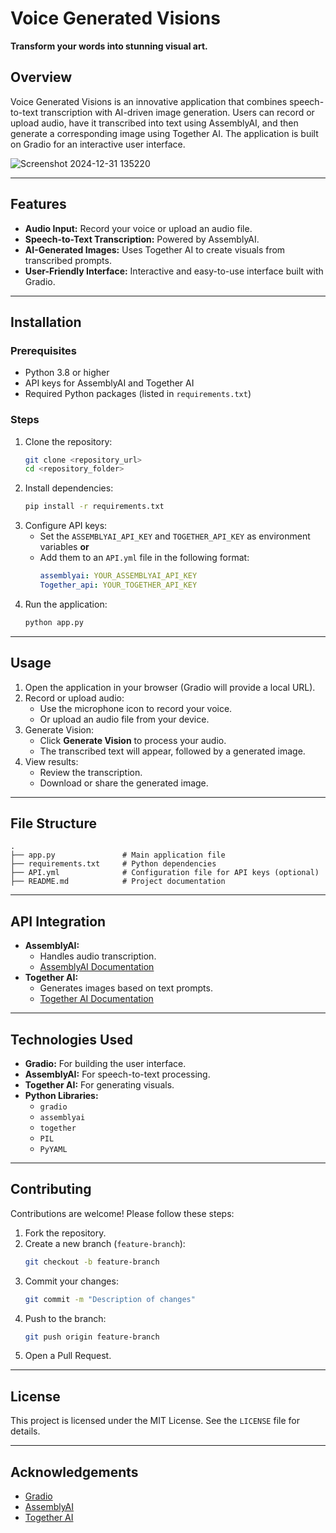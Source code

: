 # Voice Generated Visions

**Transform your words into stunning visual art.**

## Overview
Voice Generated Visions is an innovative application that combines speech-to-text transcription with AI-driven image generation. Users can record or upload audio, have it transcribed into text using AssemblyAI, and then generate a corresponding image using Together AI. The application is built on Gradio for an interactive user interface.

![Screenshot 2024-12-31 135220](https://github.com/user-attachments/assets/2b6db776-f758-4e1d-8a84-851e61fe7614)


---

## Features
- **Audio Input:** Record your voice or upload an audio file.
- **Speech-to-Text Transcription:** Powered by AssemblyAI.
- **AI-Generated Images:** Uses Together AI to create visuals from transcribed prompts.
- **User-Friendly Interface:** Interactive and easy-to-use interface built with Gradio.

---

## Installation

### Prerequisites
- Python 3.8 or higher
- API keys for AssemblyAI and Together AI
- Required Python packages (listed in `requirements.txt`)

### Steps
1. Clone the repository:
   ```bash
   git clone <repository_url>
   cd <repository_folder>
   ```
2. Install dependencies:
   ```bash
   pip install -r requirements.txt
   ```
3. Configure API keys:
   - Set the `ASSEMBLYAI_API_KEY` and `TOGETHER_API_KEY` as environment variables **or**
   - Add them to an `API.yml` file in the following format:
     ```yaml
     assemblyai: YOUR_ASSEMBLYAI_API_KEY
     Together_api: YOUR_TOGETHER_API_KEY
     ```
4. Run the application:
   ```bash
   python app.py
   ```

---

## Usage
1. Open the application in your browser (Gradio will provide a local URL).
2. Record or upload audio:
   - Use the microphone icon to record your voice.
   - Or upload an audio file from your device.
3. Generate Vision:
   - Click **Generate Vision** to process your audio.
   - The transcribed text will appear, followed by a generated image.
4. View results:
   - Review the transcription.
   - Download or share the generated image.

---

## File Structure
```
.
├── app.py               # Main application file
├── requirements.txt     # Python dependencies
├── API.yml              # Configuration file for API keys (optional)
├── README.md            # Project documentation
```

---

## API Integration
- **AssemblyAI:**
  - Handles audio transcription.
  - [AssemblyAI Documentation](https://www.assemblyai.com/docs/)
- **Together AI:**
  - Generates images based on text prompts.
  - [Together AI Documentation](https://www.together.xyz/)

---

## Technologies Used
- **Gradio:** For building the user interface.
- **AssemblyAI:** For speech-to-text processing.
- **Together AI:** For generating visuals.
- **Python Libraries:**
  - `gradio`
  - `assemblyai`
  - `together`
  - `PIL`
  - `PyYAML`

---

## Contributing
Contributions are welcome! Please follow these steps:
1. Fork the repository.
2. Create a new branch (`feature-branch`):
   ```bash
   git checkout -b feature-branch
   ```
3. Commit your changes:
   ```bash
   git commit -m "Description of changes"
   ```
4. Push to the branch:
   ```bash
   git push origin feature-branch
   ```
5. Open a Pull Request.

---

## License
This project is licensed under the MIT License. See the `LICENSE` file for details.

---

## Acknowledgements
- [Gradio](https://gradio.app/)
- [AssemblyAI](https://www.assemblyai.com/)
- [Together AI](https://www.together.xyz/)

